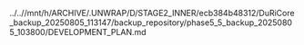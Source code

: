 ../..//mnt/h/ARCHIVE/.UNWRAP/D/STAGE2_INNER/ecb384b48312/DuRiCore_backup_20250805_113147/backup_repository/phase5_5_backup_20250805_103800/DEVELOPMENT_PLAN.md